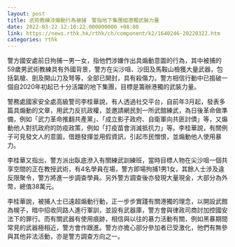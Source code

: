 ```yaml
---
layout: post
title: 武術教練涉煽動行為被捕　警指地下集團組港獨武裝力量
date: 2022-03-22 12:10:22.000000000 +08:00
link: https://news.rthk.hk/rthk/ch/component/k2/1640246-20220322.htm
categories: rthk
---
```


警方國安處前日拘捕一男一女，指他們涉嫌作出具煽動意圖的行為，其中被捕的59歲男武術教練具有外國背景，警方在尖沙咀、沙田及馬鞍山檢獲大量武器，包括氣槍、劍及開山刀及弩等，全部已開封，具有殺傷力。警方相信行動中已搗破一個自2020年初起已十分活躍的地下集團，目標是籌辦港獨的武裝力量。

警務處國家安全處高級警司李桂華說，有人透過社交平台，自前年3月起，發表多篇具煽動的文章，用武力反抗政權，並邀請網民到一所武館練武，為日後革命做準備，例如「武力革命推翻共產黨」、「成立影子政府、自衛軍向共匪討債」等，又煽動他人對抗政府的防疫政策，例如「打疫苗會消滅抵抗力」等。李桂華說，有關例子可見發文人的意圖，借題發揮並用假資訊，引起市民憎恨，並煽動他人使用暴力。

李桂華又指出，警方派出臥底滲入有關練武訓練班，當時目標人物在尖沙咀一個共享空間的正在教授武術，有4名學員在場，警方即場拘捕1男1女，其餘人士涉及違反限聚令，警方將進一步調查學員。另外警方調查後亦發現大量現金，大部分為外幣，總值38萬元。

李桂華說，被捕人士已遠超煽動行動，正一步步實踐有關港獨的理念，以開設武館為幌子，暗中招收同路人進行軍訓，並設有武器庫，警方會與律政司商討加控國安法下的罪行。而有關武器有使用痕跡，相信與以往的暴力活動有關，例如黑暴期間常見的武器極相近，警方會作跟進。警方亦擔心部分參加者已受激化，他們有無參與其他非法活動，亦是警方調查方向之一。

